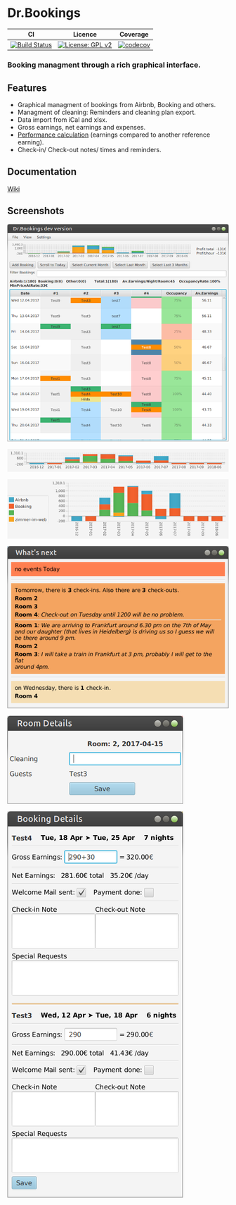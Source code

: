 # Dr.Bookings

|CI|Licence|Coverage|
|-|-|-|
|[![Build Status](https://travis-ci.org/DrBookings/drbookings.svg?branch=master)](https://travis-ci.org/DrBookings/drbookings)|[![License: GPL v2](https://img.shields.io/badge/License-GPL%20v2-blue.svg)](https://github.com/DrBookings/drbookings/blob/master/LICENCE.txt)|[![codecov](https://codecov.io/gh/DrBookings/drbookings/branch/master/graph/badge.svg)](https://codecov.io/gh/DrBookings/drbookings)|

### Booking managment through a rich graphical interface.

## Features

+ Graphical managment of bookings from Airbnb, Booking and others.
+ Managment of cleaning: Reminders and cleaning plan export.
+ Data import from iCal and xlsx.
+ Gross earnings, net earnings and expenses.
+ [Performance calculation](https://github.com/DrBookings/drbookings/wiki/Profit-Calculation) (earnings compared to another reference earning).
+ Check-in/ Check-out notes/ times and reminders.

## Documentation

[Wiki](https://github.com/DrBookings/drbookings/wiki)

## Screenshots

![main view](pics/main-view-01.png)

![performance overview](pics/performance-view-01.png)

![performance overview](pics/performance-view-02.png)

![alt text](pics/upcoming-events.png)

![alt text](pics/room-details.png)

![alt text](pics/booking-details.png)


